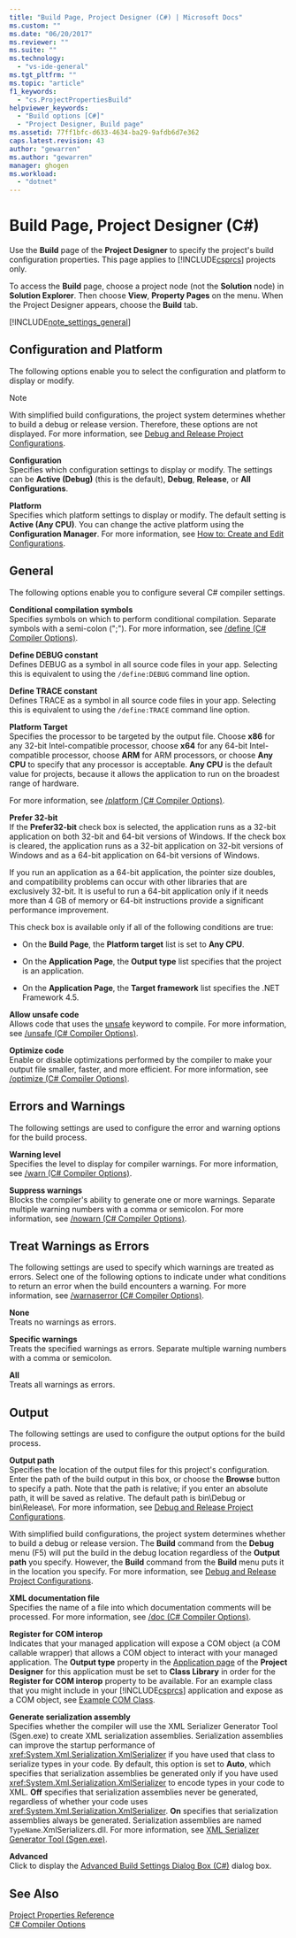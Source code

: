 ```yaml
---
title: "Build Page, Project Designer (C#) | Microsoft Docs"
ms.custom: ""
ms.date: "06/20/2017"
ms.reviewer: ""
ms.suite: ""
ms.technology: 
  - "vs-ide-general"
ms.tgt_pltfrm: ""
ms.topic: "article"
f1_keywords: 
  - "cs.ProjectPropertiesBuild"
helpviewer_keywords: 
  - "Build options [C#]"
  - "Project Designer, Build page"
ms.assetid: 77ff1bfc-d633-4634-ba29-9afdb6d7e362
caps.latest.revision: 43
author: "gewarren"
ms.author: "gewarren"
manager: ghogen
ms.workload: 
  - "dotnet"
---
```

# Build Page, Project Designer (C#)
Use the **Build** page of the **Project Designer** to specify the project's build configuration properties. This page applies to [!INCLUDE[csprcs](../../data-tools/includes/csprcs_md.md)] projects only.  

To access the **Build** page, choose a project node (not the **Solution** node) in **Solution Explorer**. Then choose **View**, **Property Pages** on the menu. When the Project Designer appears, choose the **Build** tab.  

[!INCLUDE[note_settings_general](../../data-tools/includes/note_settings_general_md.md)]  

## Configuration and Platform  
The following options enable you to select the configuration and platform to display or modify.  

> [!NOTE]
>  With simplified build configurations, the project system determines whether to build a debug or release version. Therefore, these options are not displayed. For more information, see [Debug and Release Project Configurations](http://msdn.microsoft.com/en-us/0440b300-0614-4511-901a-105b771b236e).  

**Configuration**  
Specifies which configuration settings to display or modify. The settings can be **Active (Debug)** (this is the default), **Debug**, **Release**, or **All Configurations**.  

**Platform**  
Specifies which platform settings to display or modify. The default setting is **Active (Any CPU)**. You can change the active platform using the **Configuration Manager**. For more information, see [How to: Create and Edit Configurations](../../ide/how-to-create-and-edit-configurations.md).  

## General  
The following options enable you to configure several C# compiler settings.  

**Conditional compilation symbols**  
Specifies symbols on which to perform conditional compilation. Separate symbols with a semi-colon (";"). For more information, see [/define (C# Compiler Options)](/dotnet/csharp/language-reference/compiler-options/define-compiler-option).  

**Define DEBUG constant**  
Defines DEBUG as a symbol in all source code files in your app. Selecting this is equivalent to using the `/define:DEBUG` command line option.  

**Define TRACE constant**  
Defines TRACE as a symbol in all source code files in your app. Selecting this is equivalent to using the `/define:TRACE` command line option.  

**Platform Target**  
Specifies the processor to be targeted by the output file. Choose **x86** for any 32-bit Intel-compatible processor, choose **x64** for any 64-bit Intel-compatible processor, choose **ARM** for ARM processors, or choose **Any CPU** to specify that any processor is acceptable. **Any CPU** is the default value for projects, because it allows the application to run on the broadest range of hardware.  

For more information, see [/platform (C# Compiler Options)](/dotnet/csharp/language-reference/compiler-options/platform-compiler-option).  

**Prefer 32-bit**  
If the **Prefer32-bit** check box is selected, the application runs as a 32-bit application on both 32-bit and 64-bit versions of Windows. If the check box is cleared, the application runs as a 32-bit application on 32-bit versions of Windows and as a 64-bit application on 64-bit versions of Windows.  

If you run an application as a 64-bit application, the pointer size doubles, and compatibility problems can occur with other libraries that are exclusively 32-bit. It is useful to run a 64-bit application only if it needs more than 4 GB of memory or 64-bit instructions provide a significant performance improvement.  

This check box is available only if all of the following conditions are true:  

-   On the **Build Page**, the **Platform target** list is set to **Any CPU**.  

-   On the **Application Page**, the **Output type** list specifies that the project is an application.  

-   On the **Application Page**, the **Target framework** list specifies the .NET Framework 4.5.  


**Allow unsafe code**  
Allows code that uses the [unsafe](/dotnet/csharp/language-reference/keywords/unsafe) keyword to compile. For more information, see [/unsafe (C# Compiler Options)](/dotnet/csharp/language-reference/compiler-options/unsafe-compiler-option).  

**Optimize code**  
Enable or disable optimizations performed by the compiler to make your output file smaller, faster, and more efficient. For more information, see [/optimize (C# Compiler Options)](/dotnet/csharp/language-reference/compiler-options/optimize-compiler-option).  

## Errors and Warnings  
The following settings are used to configure the error and warning options for the build process.  

**Warning level**  
Specifies the level to display for compiler warnings. For more information, see [/warn (C# Compiler Options)](/dotnet/csharp/language-reference/compiler-options/warn-compiler-option).  

**Suppress warnings**  
Blocks the compiler's ability to generate one or more warnings. Separate multiple warning numbers with a comma or semicolon. For more information, see [/nowarn (C# Compiler Options)](/dotnet/csharp/language-reference/compiler-options/nowarn-compiler-option).  

## Treat Warnings as Errors  
The following settings are used to specify which warnings are treated as errors. Select one of the following options to indicate under what conditions to return an error when the build encounters a warning. For more information, see [/warnaserror (C# Compiler Options)](/dotnet/csharp/language-reference/compiler-options/warnaserror-compiler-option).  

**None**  
Treats no warnings as errors.  

**Specific warnings**  
Treats the specified warnings as errors. Separate multiple warning numbers with a comma or semicolon.  

**All**  
Treats all warnings as errors.  

## Output  
The following settings are used to configure the output options for the build process.  

**Output path**  
Specifies the location of the output files for this project's configuration. Enter the path of the build output in this box, or choose the **Browse** button to specify a path. Note that the path is relative; if you enter an absolute path, it will be saved as relative. The default path is bin\Debug or bin\Release\\. For more information, see [Debug and Release Project Configurations](http://msdn.microsoft.com/en-us/0440b300-0614-4511-901a-105b771b236e).  

With simplified build configurations, the project system determines whether to build a debug or release version. The **Build** command from the **Debug** menu (F5) will put the build in the debug location regardless of the **Output path** you specify. However, the **Build** command from the **Build** menu puts it in the location you specify. For more information, see [Debug and Release Project Configurations](http://msdn.microsoft.com/en-us/0440b300-0614-4511-901a-105b771b236e).  

**XML documentation file**  
Specifies the name of a file into which documentation comments will be processed. For more information, see [/doc (C# Compiler Options)](/dotnet/csharp/language-reference/compiler-options/doc-compiler-option).  

**Register for COM interop**  
Indicates that your managed application will expose a COM object (a COM callable wrapper) that allows a COM object to interact with your managed application. The **Output type** property in the [Application page](../../ide/reference/application-page-project-designer-visual-basic.md) of the **Project Designer** for this application must be set to **Class Library** in order for the **Register for COM interop** property to be available. For an example class that you might include in your [!INCLUDE[csprcs](../../data-tools/includes/csprcs_md.md)] application and expose as a COM object, see [Example COM Class](/dotnet/csharp/programming-guide/interop/example-com-class).  

**Generate serialization assembly**  
Specifies whether the compiler will use the XML Serializer Generator Tool (Sgen.exe) to create XML serialization assemblies. Serialization assemblies can improve the startup performance of <xref:System.Xml.Serialization.XmlSerializer> if you have used that class to serialize types in your code. By default, this option is set to **Auto**, which specifies that serialization assemblies be generated only if you have used <xref:System.Xml.Serialization.XmlSerializer> to encode types in your code to XML. **Off** specifies that serialization assemblies never be generated, regardless of whether your code uses <xref:System.Xml.Serialization.XmlSerializer>. **On** specifies that serialization assemblies always be generated. Serialization assemblies are named `TypeName`.XmlSerializers.dll. For more information, see [XML Serializer Generator Tool (Sgen.exe)](/dotnet/framework/serialization/xml-serializer-generator-tool-sgen-exe).  

**Advanced**  
Click to display the [Advanced Build Settings Dialog Box (C#)](../../ide/reference/advanced-build-settings-dialog-box-csharp.md) dialog box.  

## See Also  
[Project Properties Reference](../../ide/reference/project-properties-reference.md)   
[C# Compiler Options](/dotnet/csharp/language-reference/compiler-options/index)
